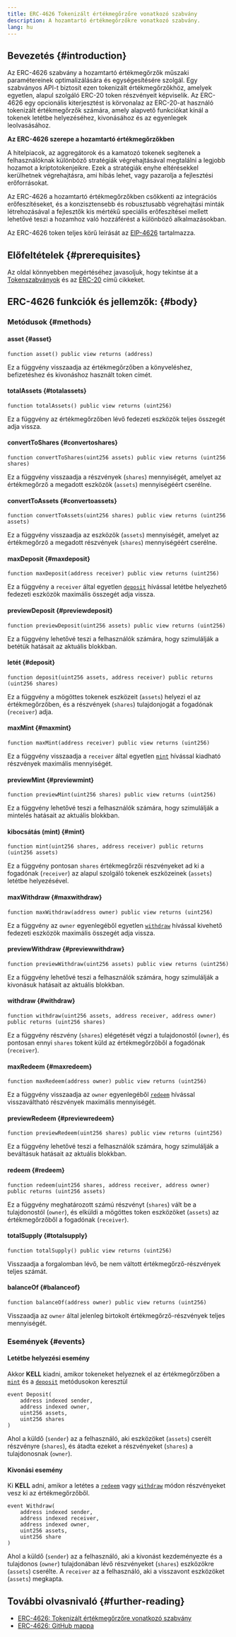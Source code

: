 ```yaml
---
title: ERC-4626 Tokenizált értékmegőrzőre vonatkozó szabvány
description: A hozamtartó értékmegőrzőkre vonatkozó szabvány.
lang: hu
---
```


## Bevezetés {#introduction}

Az ERC-4626 szabvány a hozamtartó értékmegőrzők műszaki paramétereinek optimalizálására és egységesítésére szolgál. Egy szabványos API-t biztosít ezen tokenizált értékmegőrzőkhöz, amelyek egyetlen, alapul szolgáló ERC-20 token részvényeit képviselik. Az ERC-4626 egy opcionális kiterjesztést is körvonalaz az ERC-20-at használó tokenizált értékmegőrzők számára, amely alapvető funkciókat kínál a tokenek letétbe helyezéséhez, kivonásához és az egyenlegek leolvasásához.

**Az ERC-4626 szerepe a hozamtartó értékmegőrzőkben**

A hitelpiacok, az aggregátorok és a kamatozó tokenek segítenek a felhasználóknak különböző stratégiák végrehajtásával megtalálni a legjobb hozamot a kriptotokenjeikre. Ezek a stratégiák enyhe eltérésekkel kerülhetnek végrehajtásra, ami hibás lehet, vagy pazarolja a fejlesztési erőforrásokat.

Az ERC-4626 a hozamtartó értékmegőrzőkben csökkenti az integrációs erőfeszítéseket, és a konzisztensebb és robusztusabb végrehajtási minták létrehozásával a fejlesztők kis mértékű speciális erőfeszítései mellett lehetővé teszi a hozamhoz való hozzáférést a különböző alkalmazásokban.

Az ERC-4626 token teljes körű leírását az [EIP-4626](https://eips.ethereum.org/EIPS/eip-4626) tartalmazza.

## Előfeltételek {#prerequisites}

Az oldal könnyebben megértéséhez javasoljuk, hogy tekintse át a [Tokenszabványok](/developers/docs/standards/tokens/) és az [ERC-20](/developers/docs/standards/tokens/erc-20/) című cikkeket.

## ERC-4626 funkciók és jellemzők: {#body}

### Metódusok {#methods}

#### asset {#asset}

```solidity
function asset() public view returns (address)
```

Ez a függvény visszaadja az értékmegőrzőben a könyveléshez, befizetéshez és kivonáshoz használt token címét.

#### totalAssets {#totalassets}

```solidity
function totalAssets() public view returns (uint256)
```

Ez a függvény az értékmegőrzőben lévő fedezeti eszközök teljes összegét adja vissza.

#### convertToShares {#convertoshares}

```solidity
function convertToShares(uint256 assets) public view returns (uint256 shares)
```

Ez a függvény visszaadja a részvények (`shares`) mennyiségét, amelyet az értékmegőrző a megadott eszközök (`assets`) mennyiségéért cserélne.

#### convertToAssets {#convertoassets}

```solidity
function convertToAssets(uint256 shares) public view returns (uint256 assets)
```

Ez a függvény visszaadja az eszközök (`assets`) mennyiségét, amelyet az értékmegőrző a megadott részvények (`shares`) mennyiségéért cserélne.

#### maxDeposit {#maxdeposit}

```solidity
function maxDeposit(address receiver) public view returns (uint256)
```

Ez a függvény a `receiver` által egyetlen [`deposit`](#deposit) hívással letétbe helyezhető fedezeti eszközök maximális összegét adja vissza.

#### previewDeposit {#previewdeposit}

```solidity
function previewDeposit(uint256 assets) public view returns (uint256)
```

Ez a függvény lehetővé teszi a felhasználók számára, hogy szimulálják a betétük hatásait az aktuális blokkban.

#### letét {#deposit}

```solidity
function deposit(uint256 assets, address receiver) public returns (uint256 shares)
```

Ez a függvény a mögöttes tokenek eszközeit (`assets`) helyezi el az értékmegőrzőben, és a részvények (`shares`) tulajdonjogát a fogadónak (`receiver`) adja.

#### maxMint {#maxmint}

```solidity
function maxMint(address receiver) public view returns (uint256)
```

Ez a függvény visszaadja a `receiver` által egyetlen [`mint`](#mint) hívással kiadható részvények maximális mennyiségét.

#### previewMint {#previewmint}

```solidity
function previewMint(uint256 shares) public view returns (uint256)
```

Ez a függvény lehetővé teszi a felhasználók számára, hogy szimulálják a mintelés hatásait az aktuális blokkban.

#### kibocsátás (mint) {#mint}

```solidity
function mint(uint256 shares, address receiver) public returns (uint256 assets)
```

Ez a függvény pontosan `shares` értékmegőrzői részvényeket ad ki a fogadónak (`receiver`) az alapul szolgáló tokenek eszközeinek (`assets`) letétbe helyezésével.

#### maxWithdraw {#maxwithdraw}

```solidity
function maxWithdraw(address owner) public view returns (uint256)
```

Ez a függvény az `owner` egyenlegéből egyetlen [`withdraw`](#withdraw) hívással kivehető fedezeti eszközök maximális összegét adja vissza.

#### previewWithdraw {#previewwithdraw}

```solidity
function previewWithdraw(uint256 assets) public view returns (uint256)
```

Ez a függvény lehetővé teszi a felhasználók számára, hogy szimulálják a kivonásuk hatásait az aktuális blokkban.

#### withdraw {#withdraw}

```solidity
function withdraw(uint256 assets, address receiver, address owner) public returns (uint256 shares)
```

Ez a függvény részvény (`shares`) elégetését végzi a tulajdonostól (`owner`), és pontosan ennyi `shares` tokent küld az értékmegőrzőből a fogadónak (`receiver`).

#### maxRedeem {#maxredeem}

```solidity
function maxRedeem(address owner) public view returns (uint256)
```

Ez a függvény visszaadja az `owner` egyenlegéből [`redeem`](#redeem) hívással visszaváltható részvények maximális mennyiségét.

#### previewRedeem {#previewredeem}

```solidity
function previewRedeem(uint256 shares) public view returns (uint256)
```

Ez a függvény lehetővé teszi a felhasználók számára, hogy szimulálják a beváltásuk hatásait az aktuális blokkban.

#### redeem {#redeem}

```solidity
function redeem(uint256 shares, address receiver, address owner) public returns (uint256 assets)
```

Ez a függvény meghatározott számú részvényt (`shares`) vált be a tulajdonostól (`owner`), és elküldi a mögöttes token eszközöket (`assets`) az értékmegőrzőből a fogadónak (`receiver`).

#### totalSupply {#totalsupply}

```solidity
function totalSupply() public view returns (uint256)
```

Visszaadja a forgalomban lévő, be nem váltott értékmegőrző-részvények teljes számát.

#### balanceOf {#balanceof}

```solidity
function balanceOf(address owner) public view returns (uint256)
```

Visszaadja az `owner` által jelenleg birtokolt értékmegőrző-részvények teljes mennyiségét.

### Események {#events}

#### Letétbe helyezési esemény

Akkor **KELL** kiadni, amikor tokeneket helyeznek el az értékmegőrzőben a [`mint`](#mint) és a [`deposit`](#deposit) metódusokon keresztül

```solidity
event Deposit(
    address indexed sender,
    address indexed owner,
    uint256 assets,
    uint256 shares
)
```

Ahol a küldő (`sender`) az a felhasználó, aki eszközöket (`assets`) cserélt részvényre (`shares`), és átadta ezeket a részvényeket (`shares`) a tulajdonosnak (`owner`).

#### Kivonási esemény

Ki **KELL** adni, amikor a letétes a [`redeem`](#redeem) vagy [`withdraw`](#withdraw) módon részvényeket vesz ki az értékmegőrzőből.

```solidity
event Withdraw(
    address indexed sender,
    address indexed receiver,
    address indexed owner,
    uint256 assets,
    uint256 share
)
```

Ahol a küldő (`sender`) az a felhasználó, aki a kivonást kezdeményezte és a tulajdonos (`owner`) tulajdonában lévő részvényeket (`shares`) eszközökre (`assets`) cserélte. A `receiver` az a felhasználó, aki a visszavont eszközöket (`assets`) megkapta.

## További olvasnivaló {#further-reading}

- [ERC-4626: Tokenizált értékmegőrzőre vonatkozó szabvány](https://eips.ethereum.org/EIPS/eip-4626)
- [ERC-4626: GitHub mappa](https://github.com/Rari-Capital/solmate/blob/main/src/mixins/ERC4626.sol)
